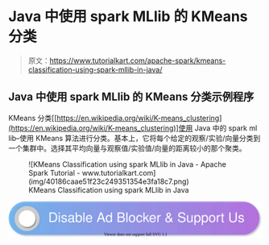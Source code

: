 # Java 中使用 spark MLlib 的 KMeans 分类

> 原文：<https://www.tutorialkart.com/apache-spark/kmeans-classification-using-spark-mllib-in-java/>

## Java 中使用 spark MLlib 的 KMeans 分类示例程序

KMeans 分类[[https://en.wikipedia.org/wiki/K-means_clustering](https://en.wikipedia.org/wiki/K-means_clustering)]使用 Java 中的 spark ml lib–使用 KMeans 算法进行分类。基本上，它将每个给定的观察/实验/向量分类到一个集群中。选择其平均向量与观察值/实验值/向量的距离较小的那个聚类。

<figure class="aligncenter">![KMeans Classification using spark MLlib in Java - Apache Spark Tutorial - www.tutorialkart.com](img/40186caae51f23c249351354e3fa18c7.png)

<figcaption>KMeans Classification using spark MLlib in Java</figcaption>

</figure>

[![](img/925da31b32d6bc3827932f6c8afb11bb.png)](https://www.tutorialkart.com/)